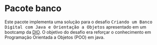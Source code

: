 # Pacote banco
<p>Este pacote implementa uma solução para o desafio <tt>Criando um Banco Digital com Java e Orientação a Objetos</tt> apresentado em um bootcamp da <a href="https://web.dio.me/home">DIO</a>. O objetivo do desafio era reforçar o conhecimento em Programação Orientada a Objetos (POO) em java.</p>
